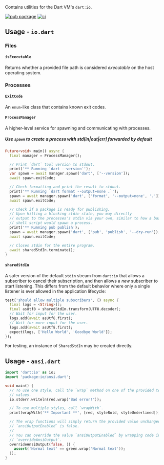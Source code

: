 Contains utilities for the Dart VM's `dart:io`.

[![pub package](https://img.shields.io/pub/v/io.svg)](https://pub.dev/packages/io)
[![ci](https://github.com/dart-lang/io/workflows/ci/badge.svg?branch=master)](https://github.com/dart-lang/io/actions?query=branch%3Amaster)

## Usage - `io.dart`

### Files

#### `isExecutable`
 
Returns whether a provided file path is considered _executable_ on the host
operating system.

### Processes

#### `ExitCode`

An `enum`-like class that contains known exit codes.

#### `ProcessManager`

A higher-level service for spawning and communicating with processes.

##### Use `spawn` to create a process with std[in|out|err] forwarded by default

```dart
Future<void> main() async {
  final manager = ProcessManager();

  // Print `dart` tool version to stdout.
  print('** Running `dart --version`');
  var spawn = await manager.spawn('dart', ['--version']);
  await spawn.exitCode;

  // Check formatting and print the result to stdout.
  print('** Running `dart format --output=none .`');
  spawn = await manager.spawn('dart', ['format', '--output=none', '.']);
  await spawn.exitCode;

  // Check if a package is ready for publishing.
  // Upon hitting a blocking stdin state, you may directly
  // output to the processes's stdin via your own, similar to how a bash or
  // shell script would spawn a process.
  print('** Running pub publish');
  spawn = await manager.spawn('dart', ['pub', 'publish', '--dry-run']);
  await spawn.exitCode;

  // Closes stdin for the entire program.
  await sharedStdIn.terminate();
}
```

#### `sharedStdIn`

A safer version of the default `stdin` stream from `dart:io` that allows a
subscriber to cancel their subscription, and then allows a _new_ subscriber to
start listening. This differs from the default behavior where only a single
listener is ever allowed in the application lifecycle:

```dart
test('should allow multiple subscribers', () async {
  final logs = <String>[];
  final asUtf8 = sharedStdIn.transform(UTF8.decoder);
  // Wait for input for the user.
  logs.add(await asUtf8.first);
  // Wait for more input for the user.
  logs.add(await asUtf8.first);
  expect(logs, ['Hello World', 'Goodbye World']);
});
```

For testing, an instance of `SharedStdIn` may be created directly.

## Usage - `ansi.dart`

```dart
import 'dart:io' as io;
import 'package:io/ansi.dart';

void main() {
  // To use one style, call the `wrap` method on one of the provided top-level
  // values.
  io.stderr.writeln(red.wrap("Bad error!"));

  // To use multiple styles, call `wrapWith`.
  print(wrapWith('** Important **', [red, styleBold, styleUnderlined]));

  // The wrap functions will simply return the provided value unchanged if
  // `ansiOutputEnabled` is false.
  //
  // You can override the value `ansiOutputEnabled` by wrapping code in
  // `overrideAnsiOutput`.
  overrideAnsiOutput(false, () {
    assert('Normal text' == green.wrap('Normal text'));
  });
}
```
